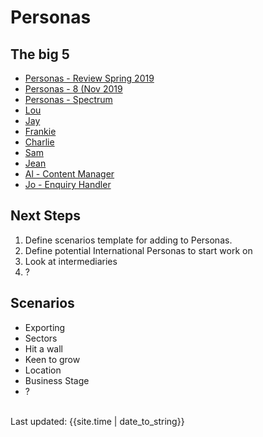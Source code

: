 # Personas

## The big 5
- [Personas - Review Spring 2019](/files/5personas.pdf)
- [Personas - 8 (Nov 2019](/files/PersonasNov2019.pdf)
- [Personas - Spectrum](/files/spectrum.pdf)
- [Lou](/files/Lou.PNG)
- [Jay](/files/Jay.PNG)
- [Frankie](/files/Frankie.PNG)
- [Charlie](/files/Charlie.PNG)
- [Sam](/files/Sam.PNG)
- [Jean](/files/Jean.PNG)
- [Al - Content Manager](/files/Al.PNG)
- [Jo - Enquiry Handler](/files/Jo.PNG)


## Next Steps
1.  Define scenarios template for adding to Personas.
2.  Define potential International Personas to start work on
3. Look at intermediaries
4. ?

## Scenarios
- Exporting
- Sectors
- Hit a wall
- Keen to grow
- Location
- Business Stage
- ? 

<br>
<div>Last updated: {{site.time | date_to_string}}</div>
